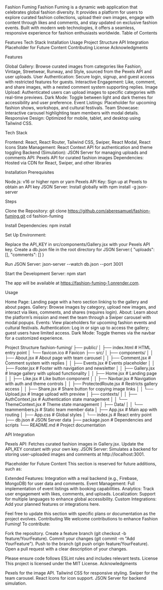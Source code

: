 Fashion Fuming
Fashion Fuming is a dynamic web application that celebrates global fashion diversity. It provides a platform for users to explore curated fashion collections, upload their own images, engage with content through likes and comments, and stay updated on exclusive fashion events. Built with modern web technologies, it offers a seamless, responsive experience for fashion enthusiasts worldwide.
Table of Contents

Features
Tech Stack
Installation
Usage
Project Structure
API Integration
Placeholder for Future Content
Contributing
License
Acknowledgments

Features

Global Gallery: Browse curated images from categories like Fashion, Vintage, Streetwear, Runway, and Style, sourced from the Pexels API and user uploads.
User Authentication: Secure login, signup, and guest access with restricted features for guests.
Interactive Engagement: Like, comment, and share images, with a nested comment system supporting replies.
Image Upload: Authenticated users can upload images to specific categories with real-time previews.
Dark Mode: Toggle between light and dark themes for accessibility and user preference.
Event Listings: Placeholder for upcoming fashion shows, workshops, and cultural festivals.
Team Showcase: Interactive carousel highlighting team members with modal details.
Responsive Design: Optimized for mobile, tablet, and desktop using Tailwind CSS.

Tech Stack

Frontend: React, React Router, Tailwind CSS, Swiper, React Modal, React Icons
State Management: React Context API for authentication and theme toggling
Backend (Simulation): JSON Server for managing uploads and comments
API: Pexels API for curated fashion images
Dependencies: Hosted via CDN for React, Swiper, and other libraries

Installation
Prerequisites

Node.js: v16 or higher
npm or yarn
Pexels API Key: Sign up at Pexels to obtain an API key
JSON Server: Install globally with npm install -g json-server

Steps

Clone the Repository:
git clone https://github.com/aberesamuel/fashion-fuming.git
cd fashion-fuming


Install Dependencies:
npm install


Set Up Environment:

Replace the API_KEY in src/components/Gallery.jsx with your Pexels API key.
Create a db.json file in the root directory for JSON Server:{
  "uploads": [],
  "comments": []
}




Run JSON Server:
json-server --watch db.json --port 3001


Start the Development Server:
npm start

The app will be available at https://fashion-fuming-1.onrender.com.


Usage

Home Page: Landing page with a hero section linking to the gallery and about pages.
Gallery: Browse images by category, upload new images, and interact via likes, comments, and shares (requires login).
About: Learn about the platform’s mission and meet the team through a Swiper carousel with modal popups.
Events: View placeholders for upcoming fashion events and cultural festivals.
Authentication: Log in or sign up to access the gallery; guest users have limited access.
Dark Mode: Toggle themes via the navbar for a customized experience.

Project Structure
fashion-fuming/
├── public/
│   ├── index.html          # HTML entry point
│   └── favicon.ico         # Favicon
├── src/
│   ├── components/
│   │   ├── About.jsx       # About page with team carousel
│   │   ├── Comment.jsx     # Comment system with replies
│   │   ├── Events.jsx      # Events placeholder
│   │   ├── Footer.jsx      # Footer with navigation and newsletter
│   │   ├── Gallery.jsx     # Image gallery with upload functionality
│   │   ├── Home.jsx        # Landing page
│   │   ├── Like.jsx        # Like button component
│   │   ├── Navbar.jsx      # Navigation with auth and theme controls
│   │   ├── ProtectedRoute.jsx # Restricts gallery access
│   │   ├── Share.jsx       # Share button for copying image links
│   │   └── Upload.jsx      # Image upload with preview
│   ├── contexts/
│   │   ├── AuthContext.jsx # Authentication state management
│   │   └── ThemeContext.jsx # Theme state management
│   ├── Data/
│   │   └── teammembers.js  # Static team member data
│   ├── App.jsx             # Main app with routing
│   ├── App.css             # Global styles
│   └── index.js            # React entry point
├── db.json                 # JSON Server data
├── package.json            # Dependencies and scripts
└── README.md               # Project documentation

API Integration

Pexels API: Fetches curated fashion images in Gallery.jsx. Update the API_KEY constant with your own key.
JSON Server: Simulates a backend for storing user-uploaded images and comments at http://localhost:3001.

Placeholder for Future Content
This section is reserved for future additions, such as:

Extended Features: Integration with a real backend (e.g., Firebase, MongoDB) for user data and comments.
Event Management: Full implementation of event listings with booking capabilities.
Analytics: Track user engagement with likes, comments, and uploads.
Localization: Support for multiple languages to enhance global accessibility.
Custom Integrations: Add your planned features or integrations here.

Feel free to update this section with specific plans or documentation as the project evolves.
Contributing
We welcome contributions to enhance Fashion Fuming! To contribute:

Fork the repository.
Create a feature branch (git checkout -b feature/YourFeature).
Commit your changes (git commit -m "Add YourFeature").
Push to the branch (git push origin feature/YourFeature).
Open a pull request with a clear description of your changes.

Please ensure code follows ESLint rules and includes relevant tests.
License
This project is licensed under the MIT License.
Acknowledgments

Pexels for the image API.
Tailwind CSS for responsive styling.
Swiper for the team carousel.
React Icons for icon support.
JSON Server for backend simulation.
